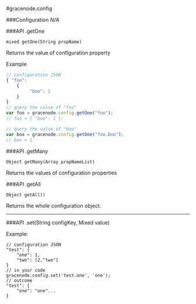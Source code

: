 #gracenode.config

###Configuration
*N/A*

###API .getOne

```
mixed getOne(String propName)
```

Returns the value of configuration property

Example

```javascript
// configuration JSON
{ "foo": 
    { 
         "boo": 1
    }
}
// query the value of "foo"
var foo = gracenode.config.getOne("foo");
// foo = { "boo": 1 };

// query the value of "boo"
var boo = gracenode.config.getOne("foo.boo");
// boo = 1
```

###API .getMany

```
Object getMany(Array propNameList)
```

Returns the values of configuration properties

###API .getAll

```
Object getAll()
```

Returns the whole configuration object.

***

###API .set(String configKey, Mixed value)

Example:

```
// configuration JSON
"test": {
	"one": 1,
	"two": [2,"two"]
}
// in your code
gracenode.config.set('test.one', 'one');
// outcome
"test": {
	"one": "one"...
}
```
